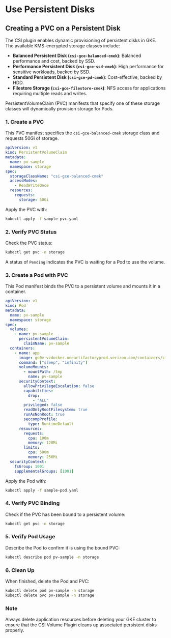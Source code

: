 # Use Persistent Disks

## Creating a PVC on a Persistent Disk

The CSI plugin enables dynamic provisioning of persistent disks in GKE. The available KMS-encrypted storage classes include:

- **Balanced Persistent Disk (`csi-gce-balanced-cmek`)**: Balanced performance and cost, backed by SSD.
- **Performance Persistent Disk (`csi-gce-ssd-cmek`)**: High performance for sensitive workloads, backed by SSD.
- **Standard Persistent Disk (`csi-gce-pd-cmek`)**: Cost-effective, backed by HDD.
- **Filestore Storage (`csi-gce-filestore-cmek`)**: NFS access for applications requiring multiple reads and writes.

PersistentVolumeClaim (PVC) manifests that specify one of these storage classes will dynamically provision storage for Pods.

### 1. Create a PVC
This PVC manifest specifies the `csi-gce-balanced-cmek` storage class and requests 50Gi of storage.

```yaml
apiVersion: v1
kind: PersistentVolumeClaim
metadata:
  name: pv-sample
  namespace: storage
spec:
  storageClassName: "csi-gce-balanced-cmek"
  accessModes:
    - ReadWriteOnce
  resources:
    requests:
      storage: 50Gi
```

Apply the PVC with:
```sh
kubectl apply -f sample-pvc.yaml
```

### 2. Verify PVC Status
Check the PVC status:
```sh
kubectl get pvc -n storage
```
A status of `Pending` indicates the PVC is waiting for a Pod to use the volume.

### 3. Create a Pod with PVC
This Pod manifest binds the PVC to a persistent volume and mounts it in a container.

```yaml
apiVersion: v1
kind: Pod
metadata:
  name: pv-sample
  namespace: storage
spec:
  volumes:
    - name: pv-sample
      persistentVolumeClaim:
        claimName: pv-sample
  containers:
    - name: app
      image: go0v-vzdocker.oneartifactoryprod.verizon.com/containers/cicd/apache:2.4.58
      command: ["sleep", "infinity"]
      volumeMounts:
        - mountPath: /tmp
          name: pv-sample
      securityContext:
        allowPrivilegeEscalation: false
        capabilities:
          drop:
            - "ALL"
        privileged: false
        readOnlyRootFilesystem: true
        runAsNonRoot: true
        seccompProfile:
          type: RuntimeDefault
      resources:
        requests:
          cpu: 100m
          memory: 128Mi
        limits:
          cpu: 500m
          memory: 256Mi
  securityContext:
    fsGroup: 1001
    supplementalGroups: [1001]
```

Apply the Pod with:
```sh
kubectl apply -f sample-pod.yaml
```

### 4. Verify PVC Binding
Check if the PVC has been bound to a persistent volume:
```sh
kubectl get pvc -n storage
```

### 5. Verify Pod Usage
Describe the Pod to confirm it is using the bound PVC:
```sh
kubectl describe pod pv-sample -n storage
```

### 6. Clean Up
When finished, delete the Pod and PVC:
```sh
kubectl delete pod pv-sample -n storage
kubectl delete pvc pv-sample -n storage
```

### Note
Always delete application resources before deleting your GKE cluster to ensure that the CSI Volume Plugin cleans up associated persistent disks properly.

